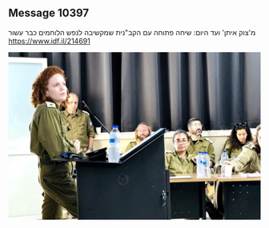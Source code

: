 ## Message 10397

מ'צוק איתן' ועד היום:
שיחה פתוחה עם הקב"נית שמקשיבה לנפש הלוחמים כבר עשור
https://www.idf.il/214691

![Photo](10397/10397_photo.jpg)
